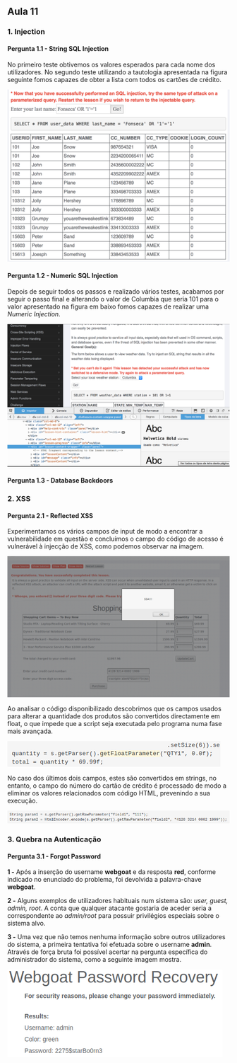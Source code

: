 ## Aula 11

### 1. Injection

#### Pergunta 1.1 - String SQL Injection
No primeiro teste obtivemos os valores esperados para cada nome dos utilizadores.
No segundo teste utilizando a tautologia apresentada na figura seguinte fomos capazes de obter a lista com todos os cartões de crédito.

![Figura 1](https://github.com/uminho-miei-engseg/1718-G6/blob/master/aula14/imagens/Pergunta1.png "Figura 1")

#### Pergunta 1.2 - Numeric SQL Injection

Depois de seguir todos os passos e realizado vários testes, acabamos por seguir o passo final e alterando o valor de Columbia que seria 101 para o valor apresentado na figura em baixo fomos capazes de realizar uma *Numeric Injection*.

![Figura 2](https://github.com/uminho-miei-engseg/1718-G6/blob/master/aula14/imagens/Pergunta2.png "Figura 2")

#### Pergunta 1.3 - Database Backdoors

### 2. XSS

#### Pergunta 2.1 - Reflected XSS

Experimentamos os vários campos de input de modo a encontrar a vulnerabilidade em questão e concluímos o campo do código de acesso é vulnerável à injecção de XSS, como podemos observar na imagem.

![Figura 3](https://github.com/uminho-miei-engseg/1718-G6/blob/master/aula14/imagens/Capturar.PNG "Figura 3")

Ao analisar o código disponibilizado descobrimos que os campos usados para alterar a quantidade dos produtos são convertidos directamente em float, o que impede que a script seja executada pelo programa numa fase mais avançada. 

![Figura 4](https://github.com/uminho-miei-engseg/1718-G6/blob/master/aula14/imagens/Capturar2.PNG "Figura 4")

No caso dos últimos dois campos, estes são convertidos em strings, no entanto, o campo do número do cartão de crédito é processado de modo a eliminar os valores relacionados com código HTML, prevenindo a sua execução.

![Figura 5](https://github.com/uminho-miei-engseg/1718-G6/blob/master/aula14/imagens/Capturar3.PNG "Figura 5")


### 3. Quebra na Autenticação

#### Pergunta 3.1 - Forgot Password

**1 -** Após a inserção do username **webgoat** e da resposta **red**, conforme indicado no enunciado do problema, foi devolvida a palavra-chave **webgoat**.

**2 -** Alguns exemplos de utilizadores habituais num sistema são: *user, guest, admin, root*. A conta que qualquer atacante gostaria de aceder seria a correspondente ao *admin/root* para possuir privilégios especiais sobre o sistema alvo.

**3 -** Uma vez que não temos nenhuma informação sobre outros utilizadores do sistema, a primeira tentativa foi efetuada sobre o username **admin**. Através de força bruta foi possível acertar na pergunta específica do administrador do sistema, como a seguinte imagem mostra.

![Figura 6](https://github.com/uminho-miei-engseg/1718-G6/blob/master/aula14/imagens/forgot_password.png "Figura 6")
